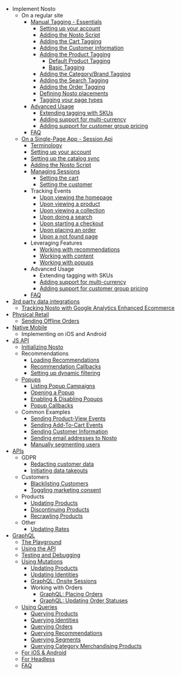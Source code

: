 * Implement Nosto
  * On a regular site
    * [Manual Tagging - Essentials](Manual-implementation.md)
      * [Setting up your account](Setting-up-your-account.md)
      * [Adding the Nosto Script](Add-Nosto-script.md)
      * [Adding the Cart Tagging](Cart-tagging.md)
      * [Adding the Customer information](Adding-the-customer-information.md)
      * [Adding the Product Tagging](Product-Tagging.md)
        * [Default Product Tagging](Basic/Default-Product-Tagging.md)
        * [Basic Tagging](Basic/Minimum-Product-Tagging.md)
      * [Adding the Category/Brand Tagging](Category-&-Brand-tagging.md)
      * [Adding the Search Tagging](Search-Tagging.md)
      * [Adding the Order Tagging](Order-tagging.md)
      * [Defining Nosto placements](Defining-Nosto-placements.md)
      * [Tagging your page types](Tag-your-page-types.md)
    * [Advanced Usage](Advanced-implementation.md)
      * [Extending tagging with SKUs](Extending-tagging-with-SKUs.md)
      * [Adding support for multi-currency](Adding-support-for-multi-currency.md)
      * [Adding support for customer group pricing](Adding-support-for-customer-group-pricing.md)
    * [FAQ](Basic/FAQ.md)
  * [On a Single-Page App - Session Api](Implementation-Guide-Session-API.md)
      * [Terminology](Session-API---Terminology.md)
      * [Setting up your account](SPA/Basics.md#Setting-up-your-account)
      * [Setting up the catalog sync](SPA/Basics.md#setting-up-the-catalog-sync)
      * [Adding the Nosto Script](SPA/Basics.md#Add-Nosto-script)
      * [Managing Sessions](SPA/Basics.md)
        * [Setting the cart](implement-nosto/on-a-single-page-app-session-api/basics-1#managing-sessions)
        * [Setting the customer](SPA/Basics.md#setting-the-customer)
       * Tracking Events
         * [Upon viewing the homepage](SPA/Basics.md#upon-viewing-the-homepage)
         * [Upon viewing a product](SPA/Basics.md#upon-viewing-a-product)
         * [Upon viewing a collection](SPA/Basics.md#upon-viewing-a-collection)
         * [Upon doing a search](SPA/Basics.md#upon-doing-a-search)
         * [Upon starting a checkout](SPA/Basics.md#upon-starting-a-checkout)
         * [Upon placing an order](SPA/Basics.md#upon-placing-an-order)
         * [Upon a not found page](SPA/Basics.md#upon-viewing-a-page-that-was-not-found-404)
    * Leveraging Features
      * [Working with recommendations](SPA/Basics.md#working-with-recommendations)
      * [Working with content](SPA/Basics.md#working-with-content)
      * [Working with popups](SPA/Basics.md#working-with-popups)
    * Advanced Usage
      * Extending tagging with SKUs
      * [Adding support for multi-currency](SPA/Adding-support-for-multi-currency.md)
      * [Adding support for customer group pricing](SPA/Adding-support-for-customer-group-pricing.md)
    * [FAQ](SPA/FAQ.md)
* [3rd party data integrations](3rd-party-data-integrations.md)
  * [Tracking Nosto with Google Analytics Enhanced Ecommerce](Tracking-Nosto-with-Google-Analytics.md)
* [Physical Retail](Physical-Retail.md)
  * [Sending Offline Orders](Sending-Offline-Orders.md)
* [Native Mobile](Native-Mobile.md)
  * Implementing on iOS and Android
* [JS API](JS-APIs.md)
  * [Initializing Nosto](Initializing-Nosto.md)
  * Recommendations
    * [Loading Recommendations](Loading-Recommendations.md)
    * [Recommendation Callbacks](Recommendation-Callbacks.md)
    * [Setting up dynamic filtering](Setting-up-dynamic-filtering.md)
  * [Popups](Popups.md)
    * [Listing Popup Campaigns](Listing-Popup-Campaigns.md)
    * [Opening a Popup](Opening-a-Popup.md)
    * [Enabling & Disabling Popups](Enabling-&-Disabling-Popups.md)
    * [Popup Callbacks](Popup-Callbacks.md)
  * Common Examples
    * [Sending Product-View Events](Sending-Product-View-Events.md)
    * [Sending Add-To-Cart Events](Sending-Add-To-Cart-Events.md)
    * [Sending Customer Information](Sending-customer-information.md)
    * [Sending email addresses to Nosto](Sending-email-addresses-to-Nosto.md)
    * [Manually segmenting users](Manually-Segmenting-Users.md)
* [APIs](APIs.md)
  * GDPR
    * [Redacting customer data](Sanitizing-customer-data-using-the-Redaction-API.md)
    * [Initiating data takeouts](Initiating-data-takeouts-via-the-Takeout-APIs.md)
  * Customers
    * [Blacklisting Customers](Blacklisting-customers-using-the-Blacklist-API.md)
    * [Toggling marketing consent](Toggling-email-opt-in-using-the-Consent-API.md)
  * Products
    * [Updating Products](Updating-products-using-the-Products-API.md)
    * [Discontinuing Products](Discontinuing-Products.md)
    * [Recrawling Products](Recrawling-products-using-the-Recrawl-API.md)
  * Other
    * [Updating Rates](Updating-Rates-using-the-Rates-API.md)
* [GraphQL](GraphQL/An-Introduction.md)
    * [The Playground](GraphQL/The-Playground.md)
    * [Using the API](GraphQL/Using-the-API.md)
    * [Testing and Debugging](GraphQL/Testing-&-Debugging.md)
    * [Using Mutations](GraphQL/Using-Mutations.md)
        * [Updating Products](GraphQL/Updating-Products.md)
        * [Updating Identities](GraphQL/Updating-Identities.md)
        * [GraphQL: Onsite Sessions](GraphQL/Onsite-Sessions.md)
        * Working with Orders
          * [GraphQL: Placing Orders](GraphQL/Placing-Orders.md)
          * [GraphQL: Updating Order Statuses](GraphQL/Updating-Order-Statuses.md)
    * [Using Queries](GraphQL/Using-Queries.md)
        * [Querying Products](GraphQL/Querying-Products.md)
        * [Querying Identities](GraphQL/Querying-Identities.md)
        * [Querying Orders](GraphQL/Querying-Orders.md)
        * [Querying Recommendations](GraphQL/Querying-Recommendations.md)
        * [Querying Segments](GraphQL/Querying-Segments.md)
        * [Querying Category Merchandising Products](GraphQL/Querying-Category-Merchandising-Products.md)
    * [For iOS & Android](GraphQL/For-iOS-&-Android.md)
    * [For Headless](GraphQL/For-Headless.md)
    * [FAQ](GraphQL/FAQ.md)
